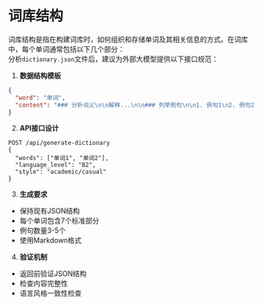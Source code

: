 # 词库结构

词库结构是指在构建词库时，如何组织和存储单词及其相关信息的方式。在词库中，每个单词通常包括以下几个部分：          
分析`dictionary.json`文件后，建议为外部大模型提供以下接口规范：

1. **数据结构模板**
```json
{
  "word": "单词",
  "content": "### 分析词义\n\n解释...\n\n### 列举例句\n\n1. 例句1\n2. 例句2\n\n### 词根分析\n\n...\n\n### 记忆辅助\n\n...\n\n### 小故事\n\n..."
}
```

2. **API接口设计**
```
POST /api/generate-dictionary
{
  "words": ["单词1", "单词2"],
  "language_level": "B2",
  "style": "academic/casual"
}
```

3. **生成要求**
- 保持现有JSON结构
- 每个单词包含7个标准部分
- 例句数量3-5个
- 使用Markdown格式

4. **验证机制**
- 返回前验证JSON结构
- 检查内容完整性
- 语言风格一致性检查
        